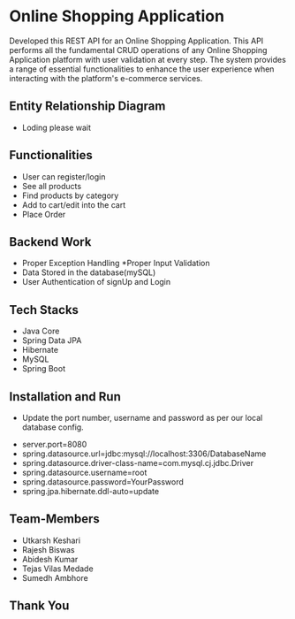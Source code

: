 # Online Shopping Application 


Developed this REST API for an Online Shopping Application. This API performs all the fundamental CRUD  operations of any Online Shopping Application platform with user validation at every step.  The system provides a range of essential functionalities to enhance the user experience when interacting with the  platform's e-commerce services.

## Entity Relationship Diagram

 * Loding please wait 




## Functionalities

* User can register/login
* See all products
* Find products by category
* Add to cart/edit into the cart
* Place Order



## Backend Work

 * Proper Exception Handling
 *Proper Input Validation
 * Data Stored in the database(mySQL)
 * User Authentication of signUp and Login

## Tech Stacks
* Java Core
* Spring Data JPA
* Hibernate
* MySQL
* Spring Boot

## Installation and Run
* Update the port number, username and password as per our local database config.

-  server.port=8080
- spring.datasource.url=jdbc:mysql://localhost:3306/DatabaseName
- spring.datasource.driver-class-name=com.mysql.cj.jdbc.Driver
- spring.datasource.username=root
- spring.datasource.password=YourPassword
- spring.jpa.hibernate.ddl-auto=update

## Team-Members

* Utkarsh Keshari
* Rajesh Biswas
* Abidesh Kumar
* Tejas Vilas Medade
* Sumedh Ambhore


## Thank You
